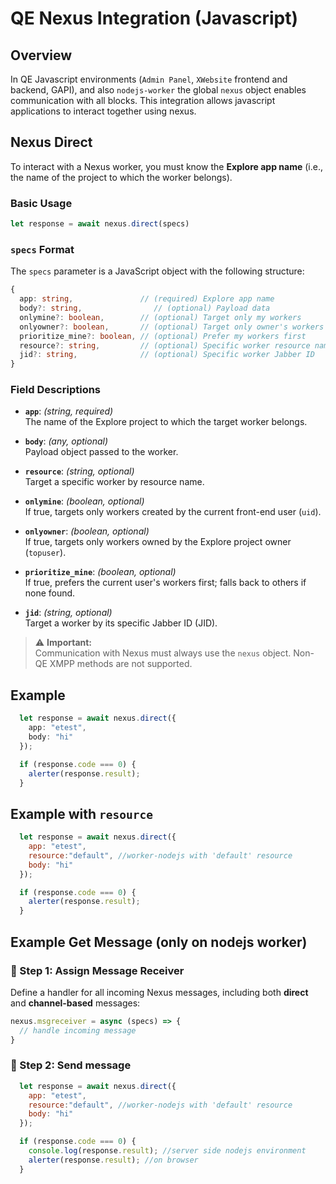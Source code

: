 # QE Nexus Integration (Javascript)

## Overview

In QE Javascript environments (`Admin Panel`, `XWebsite` frontend  and backend, GAPI), and also `nodejs-worker` the global `nexus` object enables communication with all blocks. This integration allows javascript applications to interact together using nexus.

## Nexus Direct

To interact with a Nexus worker, you must know the **Explore app name** (i.e., the name of the project to which the worker belongs).

### Basic Usage

```js
let response = await nexus.direct(specs)
```

### `specs` Format

The `specs` parameter is a JavaScript object with the following structure:

```ts
{
  app: string,               // (required) Explore app name
  body?: string,                // (optional) Payload data
  onlymine?: boolean,        // (optional) Target only my workers
  onlyowner?: boolean,       // (optional) Target only owner's workers
  prioritize_mine?: boolean, // (optional) Prefer my workers first
  resource?: string,         // (optional) Specific worker resource name
  jid?: string,              // (optional) Specific worker Jabber ID
}
```

### Field Descriptions

- **`app`**: *(string, required)*  
  The name of the Explore project to which the target worker belongs.

- **`body`**: *(any, optional)*  
  Payload object passed to the worker.

- **`resource`**: *(string, optional)*  
  Target a specific worker by resource name.

- **`onlymine`**: *(boolean, optional)*  
  If true, targets only workers created by the current front-end user (`uid`).

- **`onlyowner`**: *(boolean, optional)*  
  If true, targets only workers owned by the Explore project owner (`topuser`).

- **`prioritize_mine`**: *(boolean, optional)*  
  If true, prefers the current user's workers first; falls back to others if none found.

- **`jid`**: *(string, optional)*  
  Target a worker by its specific Jabber ID (JID).

> ⚠️ **Important:**  
> Communication with Nexus must always use the `nexus` object. Non-QE XMPP methods are not supported.

## Example

```ts
  let response = await nexus.direct({
    app: "etest",
    body: "hi"
  });

  if (response.code === 0) {
    alerter(response.result);
  }
```

## Example with `resource`

```jsx
  let response = await nexus.direct({
    app: "etest",
    resource:"default", //worker-nodejs with 'default' resource
    body: "hi"
  });

  if (response.code === 0) {
    alerter(response.result);
  }
```

## Example Get Message (only on nodejs worker)


### 🔹 Step 1: Assign Message Receiver

Define a handler for all incoming Nexus messages, including both **direct** and **channel-based** messages:

```js
nexus.msgreceiver = async (specs) => {
  // handle incoming message
}
```

### 🔹 Step 2: Send message

```jsx
  let response = await nexus.direct({
    app: "etest",
    resource:"default", //worker-nodejs with 'default' resource
    body: "hi"
  });

  if (response.code === 0) {
    console.log(response.result); //server side nodejs environment
    alerter(response.result); //on browser
  }
```

